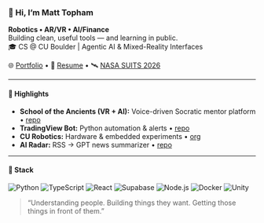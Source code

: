 ### 👋 Hi, I’m Matt Topham

**Robotics • AR/VR • AI/Finance**  
Building clean, useful tools — and learning in public.  
🎓 CS @ CU Boulder | Agentic AI & Mixed-Reality Interfaces  

🌐 [Portfolio](https://thetopham.github.io) • 💼 [Resume](https://thetopham.github.io/views/resume.html) • 🛰️ [NASA SUITS 2026](https://github.com/nasa-suits-challenge/suits-2026)

---

#### 🧩 Highlights
- **School of the Ancients (VR + AI):** Voice-driven Socratic mentor platform • [repo](https://github.com/thetopham/school-of-the-ancients-vr)  
- **TradingView Bot:** Python automation & alerts • [repo](https://github.com/thetopham/tradingview-bot)  
- **CU Robotics:** Hardware & embedded experiments • [org](https://github.com/CU-Robotics)  
- **AI Radar:** RSS → GPT news summarizer • [repo](https://github.com/thetopham/ai-radar)

---

#### 🧰 Stack
![Python](https://img.shields.io/badge/-Python-3776AB?logo=python&logoColor=white)
![TypeScript](https://img.shields.io/badge/-TypeScript-3178C6?logo=typescript&logoColor=white)
![React](https://img.shields.io/badge/-React-20232A?logo=react&logoColor=61DAFB)
![Supabase](https://img.shields.io/badge/-Supabase-3FCF8E?logo=supabase&logoColor=white)
![Node.js](https://img.shields.io/badge/-Node.js-339933?logo=node.js&logoColor=white)
![Docker](https://img.shields.io/badge/-Docker-2496ED?logo=docker&logoColor=white)
![Unity](https://img.shields.io/badge/-Unity-000?logo=unity&logoColor=white)

> “Understanding people. Building things they want. Getting those things in front of them.”
